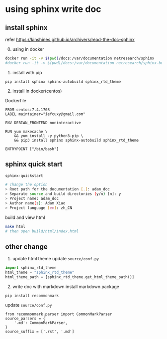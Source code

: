 # using sphinx write doc

## install sphinx

refer https://kinshines.github.io/archivers/read-the-doc-sphinx

0. using in docker

```bash
docker run -it -v $(pwd)/docs:/var/documentation netresearch/sphinx
#docker run -it -v $(pwd)/docs:/var/documentation netresearch/sphinx-buildbox
```

1. install with pip

```
pip install sphinx sphinx-autobuild sphinx_rtd_theme
```

2. install in docker(centos)

Dockerfile
```
FROM centos:7.4.1708
LABEL maintainer="iefcuxy@gmail.com"

ENV DEBIAN_FRONTEND noninteractive

RUN yum makecache \
    && yum install -y python3-pip \
    && pip3 install sphinx sphinx-autobuild sphinx_rtd_theme

ENTRYPOINT ["/bin/bash"]
```

## sphinx quick start

```bash
sphinx-quickstart

# change the option
> Root path for the documentation [.]: adam_doc
> Separate source and build directories (y/n) [n]: y
> Project name: adam_doc
> Author name(s): Adam Xiao
> Project language [en]: zh_CN

```

build and view html
```bash
make html
# then open build/html/index.html
```

## other change

1. update html theme
update `source/conf.py`
```python
import sphinx_rtd_theme
html_theme = "sphinx_rtd_theme"
html_theme_path = [sphinx_rtd_theme.get_html_theme_path()]
```

2. write doc with markdown
install markdown package
```
pip install recommonmark
```
update `source/conf.py`
```
from recommonmark.parser import CommonMarkParser
source_parsers = {
    '.md': CommonMarkParser,
}
source_suffix = ['.rst', '.md']
```
